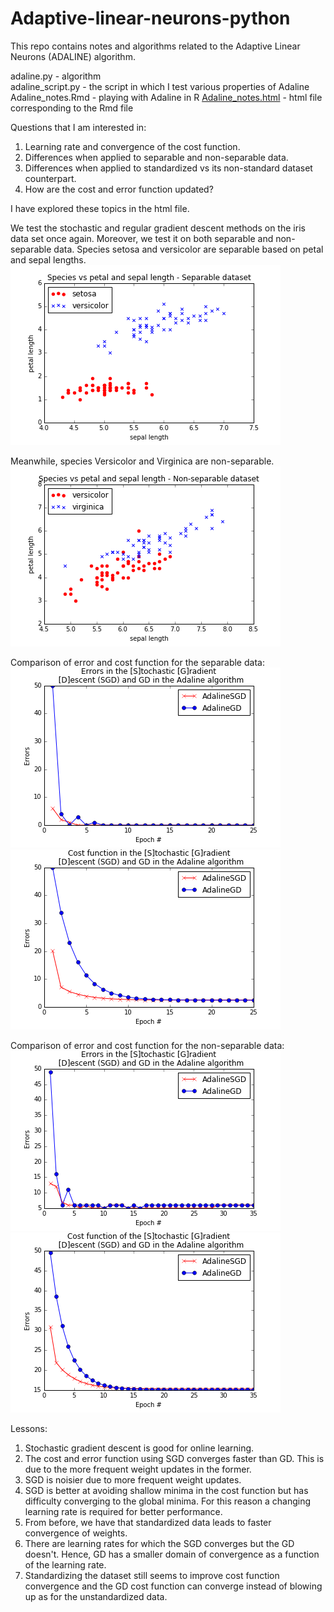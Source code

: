 Adaptive-linear-neurons-python
==============================  

This repo contains notes and algorithms related to the Adaptive Linear Neurons (ADALINE) algorithm.

adaline.py - algorithm  
adaline_script.py - the script in which I test various properties of Adaline
Adaline_notes.Rmd - playing with Adaline in R
[Adaline_notes.html](http://htmlpreview.github.io/?https://github.com/FyzHsn/Adaptive-linear-neurons-python/blob/master/Adaline_notes.html) - html file corresponding to the Rmd file 

Questions that I am interested in:  
1. Learning rate and convergence of the cost function.  
2. Differences when applied to separable and non-separable data.  
3. Differences when applied to standardized vs its non-standard dataset counterpart.  
4. How are the cost and error function updated?  

I have explored these topics in the html file.

We test the stochastic and regular gradient descent methods on the iris data set once again. Moreover, we test it on both separable and non-separable data. Species setosa and versicolor are separable based on petal and sepal lengths.
![](https://github.com/FyzHsn/Adaptive-linear-neurons-python/blob/master/SetosaVersicolorFig.png?raw=true)  

Meanwhile, species Versicolor and Virginica are non-separable.  
![](https://github.com/FyzHsn/Adaptive-linear-neurons-python/blob/master/VersicolorVirginicaFig.png?raw=true)  

Comparison of error and cost function for the separable data:  
![](https://github.com/FyzHsn/Adaptive-linear-neurons-python/blob/master/SGDvsGDErrors.png?raw=true)  
![](https://github.com/FyzHsn/Adaptive-linear-neurons-python/blob/master/SGDvsGDCost.png?raw=true)

Comparison of error and cost function for the non-separable data:    
![](https://github.com/FyzHsn/Adaptive-linear-neurons-python/blob/master/SGDvsGDErrorsNS.png?raw=true)    
![](https://github.com/FyzHsn/Adaptive-linear-neurons-python/blob/master/SGDvsGDCostNS.png?raw=true)  

Lessons:    
1. Stochastic gradient descent is good for online learning.   
2. The cost and error function using SGD converges faster than GD. This is due to the more frequent weight updates in the former.  
3. SGD is noisier due to more frequent weight updates.   
4. SGD is better at avoiding shallow minima in the cost function but has difficulty converging to the global minima. For this reason a changing learning rate is required for better performance.     
5. From before, we have that standardized data leads to faster convergence of weights.     
6. There are learning rates for which the SGD converges but the GD doesn't. Hence, GD has a smaller domain of convergence as a function of the learning rate.   
7. Standardizing the dataset still seems to improve cost function convergence and the GD cost function can converge instead of blowing up as for the unstandardized data.   
